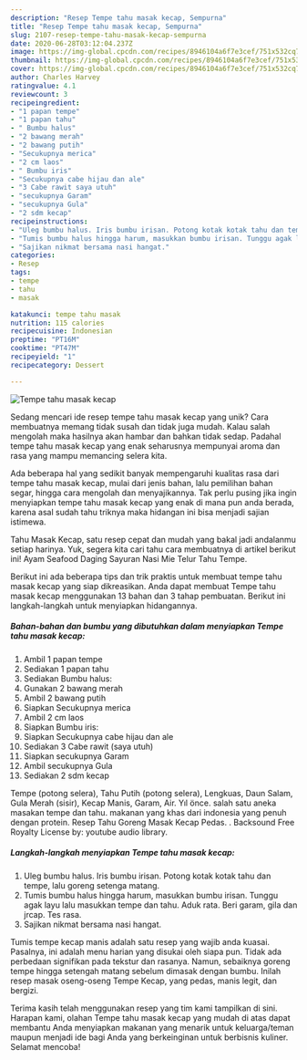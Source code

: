 ```yaml
---
description: "Resep Tempe tahu masak kecap, Sempurna"
title: "Resep Tempe tahu masak kecap, Sempurna"
slug: 2107-resep-tempe-tahu-masak-kecap-sempurna
date: 2020-06-28T03:12:04.237Z
image: https://img-global.cpcdn.com/recipes/8946104a6f7e3cef/751x532cq70/tempe-tahu-masak-kecap-foto-resep-utama.jpg
thumbnail: https://img-global.cpcdn.com/recipes/8946104a6f7e3cef/751x532cq70/tempe-tahu-masak-kecap-foto-resep-utama.jpg
cover: https://img-global.cpcdn.com/recipes/8946104a6f7e3cef/751x532cq70/tempe-tahu-masak-kecap-foto-resep-utama.jpg
author: Charles Harvey
ratingvalue: 4.1
reviewcount: 3
recipeingredient:
- "1 papan tempe"
- "1 papan tahu"
- " Bumbu halus"
- "2 bawang merah"
- "2 bawang putih"
- "Secukupnya merica"
- "2 cm laos"
- " Bumbu iris"
- "Secukupnya cabe hijau dan ale"
- "3 Cabe rawit saya utuh"
- "secukupnya Garam"
- "secukupnya Gula"
- "2 sdm kecap"
recipeinstructions:
- "Uleg bumbu halus. Iris bumbu irisan. Potong kotak kotak tahu dan tempe, lalu goreng setenga matang."
- "Tumis bumbu halus hingga harum, masukkan bumbu irisan. Tunggu agak layu lalu masukkan tempe dan tahu. Aduk rata. Beri garam, gila dan jrcap. Tes rasa."
- "Sajikan nikmat bersama nasi hangat."
categories:
- Resep
tags:
- tempe
- tahu
- masak

katakunci: tempe tahu masak 
nutrition: 115 calories
recipecuisine: Indonesian
preptime: "PT16M"
cooktime: "PT47M"
recipeyield: "1"
recipecategory: Dessert

---
```



![Tempe tahu masak kecap](https://img-global.cpcdn.com/recipes/8946104a6f7e3cef/751x532cq70/tempe-tahu-masak-kecap-foto-resep-utama.jpg)

Sedang mencari ide resep tempe tahu masak kecap yang unik? Cara membuatnya memang tidak susah dan tidak juga mudah. Kalau salah mengolah maka hasilnya akan hambar dan bahkan tidak sedap. Padahal tempe tahu masak kecap yang enak seharusnya mempunyai aroma dan rasa yang mampu memancing selera kita.

Ada beberapa hal yang sedikit banyak mempengaruhi kualitas rasa dari tempe tahu masak kecap, mulai dari jenis bahan, lalu pemilihan bahan segar, hingga cara mengolah dan menyajikannya. Tak perlu pusing jika ingin menyiapkan tempe tahu masak kecap yang enak di mana pun anda berada, karena asal sudah tahu triknya maka hidangan ini bisa menjadi sajian istimewa.

Tahu Masak Kecap, satu resep cepat dan mudah yang bakal jadi andalanmu setiap harinya. Yuk, segera kita cari tahu cara membuatnya di artikel berikut ini! Ayam Seafood Daging Sayuran Nasi Mie Telur Tahu Tempe.


Berikut ini ada beberapa tips dan trik praktis untuk membuat tempe tahu masak kecap yang siap dikreasikan. Anda dapat membuat Tempe tahu masak kecap menggunakan 13 bahan dan 3 tahap pembuatan. Berikut ini langkah-langkah untuk menyiapkan hidangannya.

<!--inarticleads1-->

##### Bahan-bahan dan bumbu yang dibutuhkan dalam menyiapkan Tempe tahu masak kecap:

1. Ambil 1 papan tempe
1. Sediakan 1 papan tahu
1. Sediakan  Bumbu halus:
1. Gunakan 2 bawang merah
1. Ambil 2 bawang putih
1. Siapkan Secukupnya merica
1. Ambil 2 cm laos
1. Siapkan  Bumbu iris:
1. Siapkan Secukupnya cabe hijau dan ale
1. Sediakan 3 Cabe rawit (saya utuh)
1. Siapkan secukupnya Garam
1. Ambil secukupnya Gula
1. Sediakan 2 sdm kecap


Tempe (potong selera), Tahu Putih (potong selera), Lengkuas, Daun Salam, Gula Merah (sisir), Kecap Manis, Garam, Air. Yıl önce. salah satu aneka masakan tempe dan tahu. makanan yang khas dari indonesia yang penuh dengan protein. Resep Tahu Goreng Masak Kecap Pedas. . Backsound Free Royalty License by: youtube audio library. 

<!--inarticleads2-->

##### Langkah-langkah menyiapkan Tempe tahu masak kecap:

1. Uleg bumbu halus. Iris bumbu irisan. Potong kotak kotak tahu dan tempe, lalu goreng setenga matang.
1. Tumis bumbu halus hingga harum, masukkan bumbu irisan. Tunggu agak layu lalu masukkan tempe dan tahu. Aduk rata. Beri garam, gila dan jrcap. Tes rasa.
1. Sajikan nikmat bersama nasi hangat.


Tumis tempe kecap manis adalah satu resep yang wajib anda kuasai. Pasalnya, ini adalah menu harian yang disukai oleh siapa pun. Tidak ada perbedaan signifikan pada tekstur dan rasanya. Namun, sebaiknya goreng tempe hingga setengah matang sebelum dimasak dengan bumbu. Inilah resep masak oseng-oseng Tempe Kecap, yang pedas, manis legit, dan bergizi. 

Terima kasih telah menggunakan resep yang tim kami tampilkan di sini. Harapan kami, olahan Tempe tahu masak kecap yang mudah di atas dapat membantu Anda menyiapkan makanan yang menarik untuk keluarga/teman maupun menjadi ide bagi Anda yang berkeinginan untuk berbisnis kuliner. Selamat mencoba!
